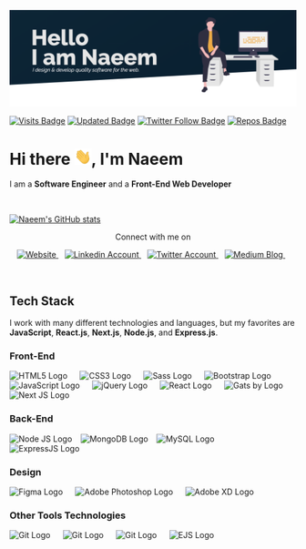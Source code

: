 ![](images/banner.png)


[![Visits Badge](https://badges.pufler.dev/visits/mkn1920/mkn1920?color=F9A826&style=for-the-badge)](https://github.com/mkn1920)
[![Updated Badge](https://badges.pufler.dev/updated/mkn1920/Mohammad-Naeem-Naseri?color=F9A826&style=for-the-badge)](https://badges.pufler.dev)
[![Twitter Follow Badge](https://img.shields.io/twitter/follow/naeem_naseri?color=F9A826&logo=twitter&style=for-the-badge)](https://twitter.com/naeem_naseri)
[![Repos Badge](https://badges.pufler.dev/repos/mkn1920?color=F9A826&style=for-the-badge)](https://badges.pufler.dev)


# Hi there <img src="images/wave.gif" width="30px">, I'm Naeem

I am a **Software Engineer** and a **Front-End Web Developer**

<br />


[![Naeem's GitHub stats](https://github-readme-stats.vercel.app/api?username=mkn1920&theme=gruvbox)](https://github.com/mkn1920/github-readme-stats)


<p align="center">Connect with me on </p>

<p align="center">
  <a href="https://portofoliomain85611.gatsbyjs.io/">
    <img src="https://upload.wikimedia.org/wikipedia/commons/thumb/c/c4/Globe_icon.svg/2048px-Globe_icon.svg.png" title="Website" alt="Website" width="36" />
  </a> &ensp;
  <a href="https://linkedin.com/in/mohammad-naeem-naseri-a64184206">
    <img src="https://cdn.worldvectorlogo.com/logos/linkedin-icon-2.svg" title="LinkedIn" alt="Linkedin Account" width="36" />
  </a> &ensp;
  <a href="https://twitter.com/naeem_naseri">
    <img src="https://cdn.worldvectorlogo.com/logos/twitter-3.svg" title="Twitter" alt="Twitter Account" width="38" />
  </a> &ensp;
  <a href="	https://medium.com/@mkn1920">
    <img src="https://cdn.worldvectorlogo.com/logos/monogram-medium.svg" title="Medium" alt="Medium Blog" width="36" />
  </a> &ensp;

</p><br />

## Tech Stack

I work with many different technologies and languages, but my favorites are **JavaScript**, **React.js**, **Next.js**, **Node.js**, and **Express.js**.
### Front-End
<p>
  <img src="https://cdn.worldvectorlogo.com/logos/html-1.svg" title="HTML5" alt="HTML5 Logo" width="55" /> &emsp;
  <img src="https://cdn.worldvectorlogo.com/logos/css-3.svg" title="CSS3" alt="CSS3 Logo" width="55" /> &emsp;
  <img src="https://cdn.worldvectorlogo.com/logos/sass-1.svg" title="Sass" alt="Sass Logo" width="70" /> &emsp;
  <img src="https://cdn.worldvectorlogo.com/logos/bootstrap-5-1.svg" title="Bootstrap" alt="Bootstrap Logo" width="75" /> &emsp;
  <img src="https://cdn.worldvectorlogo.com/logos/logo-javascript.svg" title="JavaScript" alt="JavaScript Logo" width="60" /> &emsp;
  <img src="https://cdn.worldvectorlogo.com/logos/jquery-4.svg" title="jQuery" alt="jQuery Logo" width="60" /> &emsp;
  <img src="https://cdn.worldvectorlogo.com/logos/react-2.svg" title="React JS" alt="React Logo" width="60" /> &emsp;
  <img src="https://cdn.worldvectorlogo.com/logos/gatsby.svg" title="Gatsby" alt="Gats by Logo" width="60" /> &emsp;
  <img src="https://cdn.worldvectorlogo.com/logos/next-js.svg" title="Next JS" alt="Next JS Logo" width="60"/> &emsp;
</p>

### Back-End

<p>
  <img src="https://cdn.worldvectorlogo.com/logos/nodejs-1.svg" title="Node JS" alt="Node JS Logo" width="96"/> &ensp;
  <img src="https://cdn.worldvectorlogo.com/logos/mongodb-icon-1.svg" title="MongoDB" alt="MongoDB Logo" width="64"/> &ensp;
  <img src="https://cdn.worldvectorlogo.com/logos/mysql-6.svg" title="MySQL" alt="MySQL Logo" width="56"/> &emsp;
  <img src="https://d1jnx9ba8s6j9r.cloudfront.net/blog/wp-content/uploads/2019/07/express-logo.png" title="Express JS" alt="ExpressJS Logo" width="70"/> &emsp;
  
</p>

### Design
<p>
  <img src="https://cdn.worldvectorlogo.com/logos/figma-1.svg" title="Figma" alt="Figma Logo" width="34"/> &emsp;
  <img src="https://cdn.worldvectorlogo.com/logos/adobe-photoshop-2.svg" title="Adobe Photoshop" alt="Adobe Photoshop Logo" width="55"/> &emsp;
  <img src="https://cdn.worldvectorlogo.com/logos/adobe-xd-1.svg" title="Adobe XD" alt="Adobe XD Logo" width="55"/> &emsp;
</p>

### Other Tools Technologies
<p>
  <img src="https://cdn.worldvectorlogo.com/logos/git-icon.svg" title="Git" alt="Git Logo" width="50"/> &emsp;
  <img src="https://cdn.worldvectorlogo.com/logos/json.svg" title="Git" alt="Git Logo" width="50"/> &emsp;
  <img src="https://cdn.worldvectorlogo.com/logos/visual-studio-code-1.svg" title="Git" alt="Git Logo" width="50"/> &emsp;
  <img src="ejs.png" title="EJS" alt="EJS Logo" width="50"/> &emsp;
</p>
